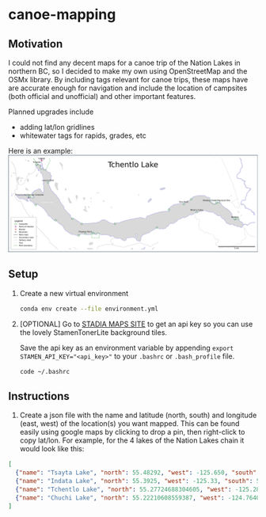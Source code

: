 # canoe-mapping

## Motivation

I could not find any decent maps for a canoe trip of the Nation Lakes in northern BC, so I decided to make my own using OpenStreetMap and the OSMx library. By including tags relevant for canoe trips, these maps have are accurate enough for navigation and include the location of campsites (both official and unofficial) and other important features.

Planned upgrades include 
- adding lat/lon gridlines
- whitewater tags for rapids, grades, etc

Here is an example:
!["Sample map"](img/TchentloLake_StamenTonerLite.png)

## Setup

1. Create a new virtual environment

    ```bash
    conda env create --file environment.yml
    ```

2. [OPTIONAL] Go to [STADIA MAPS SITE](https://stadiamaps.com/stamen/onboarding/create-account) to get an api key so you can use the lovely StamenTonerLite background tiles.

    Save the api key as an environment variable by appending `export STAMEN_API_KEY="<api_key>"` to your `.bashrc` or `.bash_profile` file.

    ``` bash
    code ~/.bashrc
    ```
  
## Instructions

1. Create a json file with the name and latitude (north, south) and longitude (east, west) of the location(s) you want mapped. This can be found easily using google maps by clicking to drop a pin, then right-click to copy lat/lon. For example, for the 4 lakes of the Nation Lakes chain it would look like this:

```json
[
  {"name": "Tsayta Lake", "north": 55.48292, "west": -125.650, "south": 55.41749450097668, "east": -125.31534497067527}, 
  {"name": "Indata Lake", "north": 55.3925, "west": -125.33, "south": 55.292, "east": -125.2175}, 
  {"name": "Tchentlo Lake", "north": 55.27724688304605, "west": -125.2879216313345, "south": 55.164542941519294, "east": -124.75996931606227}, 
  {"name": "Chuchi Lake", "north": 55.22210608559387, "west": -124.76407610865795, "south": 55.12837905899054, "east": -124.31095886659628}
]
```


